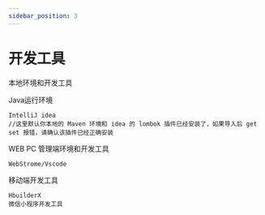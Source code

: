 ```yaml
---
sidebar_position: 3
---
```


# 开发工具

本地环境和开发工具

Java运行环境

	IntelliJ idea
	//这里默认你本地的 Maven 环境和 idea 的 lombok 插件已经安装了，如果导入后 get set 报错，请确认该插件已经正确安装

WEB PC 管理端环境和开发工具

	WebStrome/Vscode

移动端开发工具

	HbuilderX
	微信小程序开发工具